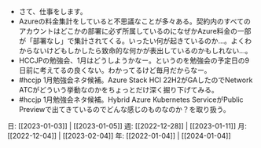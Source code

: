 - さて、仕事をします。
- Azureの料金集計をしていると不思議なことが多々ある。契約内のすべてのアカウントはどこかの部署に必ず所属しているのになぜかAzure料金の一部が「部署なし」で集計されてくる。いったい何が起きているのか…。よくわからないけどもしかしたら致命的な何かが表出しているのかもしれない…。
- HCCJPの勉強会、1月はどうしようかなー。というのを勉強会の予定日の9日前に考えてるの良くない。わかってるけど毎月だからなー。
- #hccjp 1月勉強会ネタ候補。Azure Stack HCI 22H2がGAしたのでNetwork ATCがどういう挙動なのかをちょっとだけ深く掘り下げてみる。
- #hccjp 1月勉強会ネタ候補。Hybrid Azure Kubernetes ServiceがPublic Previewで出てきているのでどんな感じのものなのか？を取り扱う。

日: [[2023-01-03]] | [[2023-01-05]]
週: [[2022-12-28]] | [[2023-01-11]]
月: [[2022-12-04]] | [[2023-02-04]]
年: [[2022-01-04]] | [[2024-01-04]]